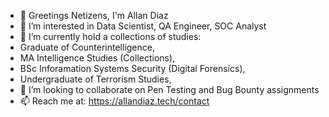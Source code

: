 - 👋 Greetings Netizens, I'm Allan Diaz
- 👀 I’m interested in Data Scientist, QA Engineer, SOC Analyst 
- 🌱 I’m currently hold a collections of studies:
- Graduate of Counterintelligence,
- MA Intelligence Studies (Collections),
- BSc Inforamation Systems Security (Digital Forensics),
- Undergraduate of Terrorism Studies, 
- 💞️ I’m looking to collaborate on Pen Testing and Bug Bounty assignments
- 📫 Reach me at: https://allandiaz.tech/contact

<!---
InfoSecByDiaz/InfoSecByDiaz is a ✨ special ✨ repository because its `README.md` (this file) appears on your GitHub profile.
You can click the Preview link to take a look at your changes.
--->
